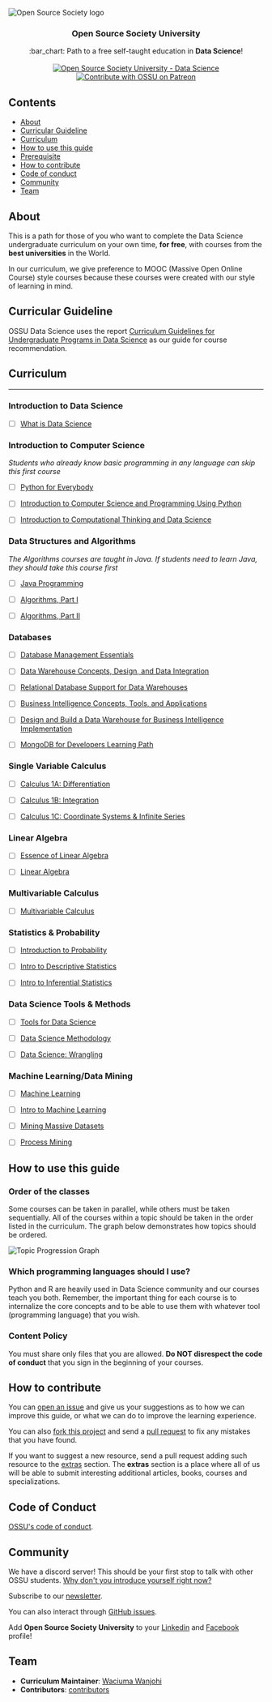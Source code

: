 ![Open Source Society logo](http://i.imgur.com/kYYCXtC.png)

<h3 align="center">Open Source Society University</h3>
<p align="center">
  :bar_chart: Path to a free self-taught education in <strong>Data Science</strong>!
  <br><br>
  <a href="https://github.com/open-source-society/data-science">
    <img alt="Open Source Society University - Data Science" src="https://img.shields.io/badge/OSSU-data--science-blue.svg">
  </a>
  <a href="https://www.patreon.com/ossu">
	  <img alt="Contribute with OSSU on Patreon" src="https://img.shields.io/badge/Patreon-contribute-yellow.svg">
  </a>
</p>


## Contents

- [About](#about)
- [Curricular Guideline](#curricular-guideline)
- [Curriculum](#curriculum)
- [How to use this guide](#how-to-use-this-guide)
- [Prerequisite](#prerequisite)
- [How to contribute](#how-to-contribute)
- [Code of conduct](#code-of-conduct)
- [Community](#community)
- [Team](#team)

## About

This is a path for those of you who want to complete the Data Science undergraduate curriculum on your own time, **for free**, with courses from the **best universities** in the World.

In our curriculum, we give preference to MOOC (Massive Open Online Course) style courses because these courses were created with our style of learning in mind.

## Curricular Guideline

OSSU Data Science uses the report [Curriculum Guidelines for Undergraduate Programs in Data Science](https://www.amstat.org/asa/files/pdfs/EDU-DataScienceGuidelines.pdf) as our guide for course recommendation.

## Curriculum

---

### Introduction to Data Science
- [ ] [What is Data Science](https://www.coursera.org/learn/what-is-datascience)

### Introduction to Computer Science
_Students who already know basic programming in any language can skip this first course_

- [ ] [Python for Everybody](https://www.py4e.com/) 

- [ ] [Introduction to Computer Science and Programming Using Python](https://www.edx.org/course/introduction-computer-science-mitx-6-00-1x-7)

- [ ] [Introduction to Computational Thinking and Data Science](https://www.edx.org/course/introduction-computational-thinking-data-mitx-6-00-2x-3)

### Data Structures and Algorithms
_The Algorithms courses are taught in Java. If students need to learn Java, they should take this course first_

- [ ] [Java Programming](https://java-programming.mooc.fi/)

- [ ] [Algorithms, Part I](https://www.coursera.org/learn/algorithms-part1)

- [ ] [Algorithms, Part II](https://www.coursera.org/learn/algorithms-part2)

### Databases
- [ ] [Database Management Essentials](https://www.coursera.org/learn/database-management)

- [ ] [Data Warehouse Concepts, Design, and Data Integration](https://www.coursera.org/learn/dwdesign)

- [ ] [Relational Database Support for Data Warehouses](https://www.coursera.org/learn/dwrelational)

- [ ] [Business Intelligence Concepts, Tools, and Applications](https://www.coursera.org/learn/business-intelligence-tools)

- [ ] [Design and Build a Data Warehouse for Business Intelligence Implementation](https://www.coursera.org/learn/data-warehouse-bi-building)

- [ ] [MongoDB for Developers Learning Path](https://university.mongodb.com/learning_paths/developer)

### Single Variable Calculus
- [ ] [Calculus 1A: Differentiation](https://www.edx.org/course/calculus-1a-differentiation-mitx-18-01-1x)

- [ ] [Calculus 1B: Integration](https://www.edx.org/course/calculus-1b-integration-mitx-18-01-2x)

- [ ] [Calculus 1C: Coordinate Systems & Infinite Series](https://www.edx.org/course/calculus-1c-coordinate-systems-infinite-mitx-18-01-3x)

### Linear Algebra
- [ ] [Essence of Linear Algebra](https://www.youtube.com/playlist?list=PLZHQObOWTQDPD3MizzM2xVFitgF8hE_ab)

- [ ] [Linear Algebra](https://ocw.mit.edu/courses/mathematics/18-06sc-linear-algebra-fall-2011/)

### Multivariable Calculus
- [ ] [Multivariable Calculus](http://ocw.mit.edu/courses/mathematics/18-02sc-multivariable-calculus-fall-2010/index.htm)

### Statistics & Probability
- [ ] [Introduction to Probability](https://projects.iq.harvard.edu/stat110/home)

- [ ] [Intro to Descriptive Statistics](https://www.udacity.com/course/intro-to-descriptive-statistics--ud827)

- [ ] [Intro to Inferential Statistics](https://www.udacity.com/course/intro-to-inferential-statistics--ud201)

### Data Science Tools & Methods
- [ ] [Tools for Data Science](https://www.coursera.org/learn/open-source-tools-for-data-science)

- [ ] [Data Science Methodology](https://www.coursera.org/learn/data-science-methodology)

- [ ] [Data Science: Wrangling](https://www.edx.org/course/data-science-wrangling)

### Machine Learning/Data Mining
- [ ] [Machine Learning](https://www.coursera.org/learn/machine-learning)

- [ ] [Intro to Machine Learning](https://www.udacity.com/course/intro-to-machine-learning--ud120)

- [ ] [Mining Massive Datasets](https://www.edx.org/course/mining-massive-datasets)

- [ ] [Process Mining](https://www.coursera.org/learn/process-mining)

## How to use this guide

### Order of the classes

Some courses can be taken in parallel, while others must be taken sequentially. All of the courses within a topic should be taken in the order listed in the curriculum. The graph below demonstrates how topics should be ordered.

![Topic Progression Graph](topic_progression_graph.jpg)

### Which programming languages should I use?

Python and R are heavily used in Data Science community and our courses teach you both. Remember, the important thing for each course is to internalize the core concepts and to be able to use them with whatever tool (programming language) that you wish.

### Content Policy

You must share only files that you are allowed. **Do NOT disrespect the code of conduct** that you sign in the beginning of your courses.

## How to contribute

You can [open an issue](https://help.github.com/articles/creating-an-issue/) and give us your suggestions as to how we can improve this guide, or what we can do to improve the learning experience.

You can also [fork this project](https://help.github.com/articles/fork-a-repo/) and send a [pull request](https://help.github.com/articles/using-pull-requests/) to fix any mistakes that you have found.

If you want to suggest a new resource, send a pull request adding such resource to the [extras](https://github.com/open-source-society/data-science/tree/master/extras) section. The **extras** section is a place where all of us will be able to submit interesting additional articles, books, courses and specializations.

## Code of Conduct
[OSSU's code of conduct](https://github.com/ossu/code-of-conduct).

## Community

We have a discord server! This should be your first stop to talk with other OSSU students. [Why don't you introduce yourself right now?](https://discord.gg/5pUhfpX)

Subscribe to our [newsletter](https://tinyletter.com/ossu).

You can also interact through [GitHub issues](https://github.com/open-source-society/data-science/issues).

Add **Open Source Society University** to your [Linkedin](https://www.linkedin.com/school/11272443/) and [Facebook](https://www.facebook.com/ossuniversity) profile!

## Team

* **Curriculum Maintainer**: [Waciuma Wanjohi](https://github.com/waciumawanjohi)
* **Contributors**: [contributors](https://github.com/open-source-society/data-science/graphs/contributors)
